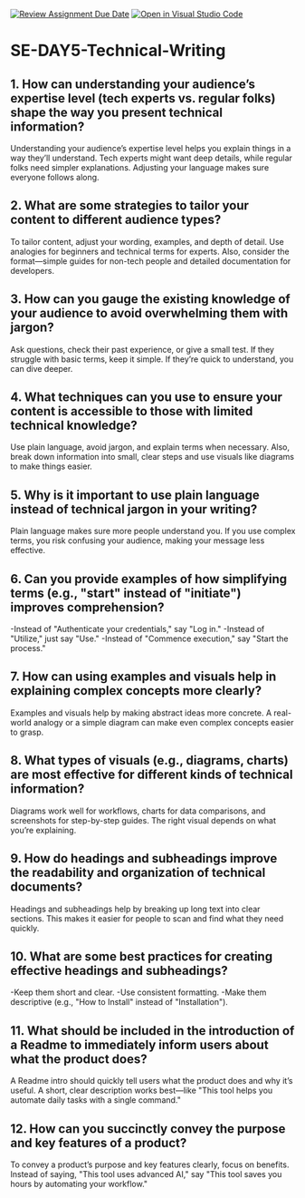 [![Review Assignment Due Date](https://classroom.github.com/assets/deadline-readme-button-22041afd0340ce965d47ae6ef1cefeee28c7c493a6346c4f15d667ab976d596c.svg)](https://classroom.github.com/a/zsAR-pyY)
[![Open in Visual Studio Code](https://classroom.github.com/assets/open-in-vscode-2e0aaae1b6195c2367325f4f02e2d04e9abb55f0b24a779b69b11b9e10269abc.svg)](https://classroom.github.com/online_ide?assignment_repo_id=18474452&assignment_repo_type=AssignmentRepo)
# SE-DAY5-Technical-Writing
## 1. How can understanding your audience’s expertise level (tech experts vs. regular folks) shape the way you present technical information?
Understanding your audience’s expertise level helps you explain things in a way they’ll understand. Tech experts might want deep details, while regular folks need simpler explanations. Adjusting your language makes sure everyone follows along.
## 2. What are some strategies to tailor your content to different audience types?
To tailor content, adjust your wording, examples, and depth of detail. Use analogies for beginners and technical terms for experts. Also, consider the format—simple guides for non-tech people and detailed documentation for developers.
## 3. How can you gauge the existing knowledge of your audience to avoid overwhelming them with jargon?
Ask questions, check their past experience, or give a small test. If they struggle with basic terms, keep it simple. If they’re quick to understand, you can dive deeper.
## 4. What techniques can you use to ensure your content is accessible to those with limited technical knowledge?
Use plain language, avoid jargon, and explain terms when necessary. Also, break down information into small, clear steps and use visuals like diagrams to make things easier.
## 5. Why is it important to use plain language instead of technical jargon in your writing?
Plain language makes sure more people understand you. If you use complex terms, you risk confusing your audience, making your message less effective.
## 6. Can you provide examples of how simplifying terms (e.g., "start" instead of "initiate") improves comprehension?
-Instead of "Authenticate your credentials," say "Log in."
-Instead of "Utilize," just say "Use."
-Instead of "Commence execution," say "Start the process."
## 7. How can using examples and visuals help in explaining complex concepts more clearly?
Examples and visuals help by making abstract ideas more concrete. A real-world analogy or a simple diagram can make even complex concepts easier to grasp.
## 8. What types of visuals (e.g., diagrams, charts) are most effective for different kinds of technical information?
Diagrams work well for workflows, charts for data comparisons, and screenshots for step-by-step guides. The right visual depends on what you’re explaining.
## 9. How do headings and subheadings improve the readability and organization of technical documents?
Headings and subheadings help by breaking up long text into clear sections. This makes it easier for people to scan and find what they need quickly.
## 10. What are some best practices for creating effective headings and subheadings?
-Keep them short and clear.
-Use consistent formatting.
-Make them descriptive (e.g., "How to Install" instead of "Installation").
## 11. What should be included in the introduction of a Readme to immediately inform users about what the product does?
A Readme intro should quickly tell users what the product does and why it’s useful. A short, clear description works best—like "This tool helps you automate daily tasks with a single command."
## 12. How can you succinctly convey the purpose and key features of a product?
To convey a product’s purpose and key features clearly, focus on benefits. Instead of saying, "This tool uses advanced AI," say "This tool saves you hours by automating your workflow."
